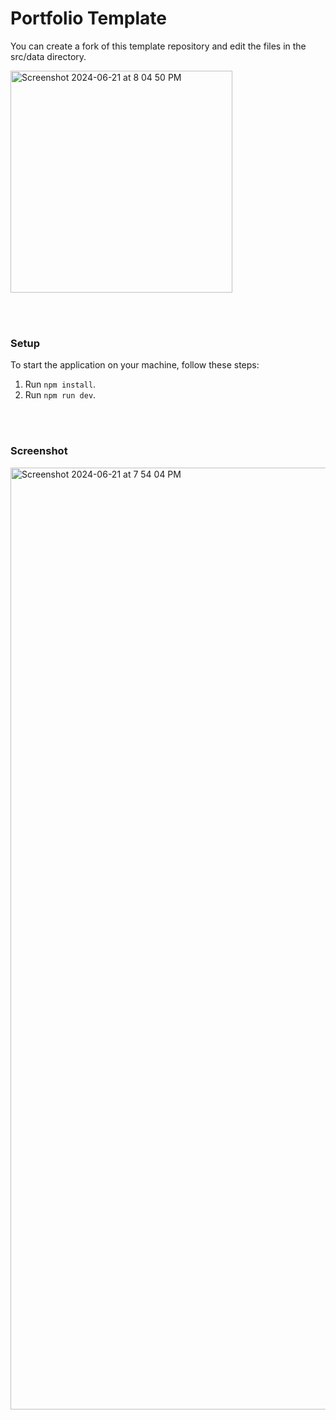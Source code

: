 # Portfolio Template

You can create a fork of this template repository and edit the files in the src/data directory.

<img width="355" alt="Screenshot 2024-06-21 at 8 04 50 PM" src="https://github.com/Nageswari-droid/Portfolio-Template/assets/65342122/4b711504-b236-4d49-9f87-e3b9da59f334">

<br/><br/>

### Setup
To start the application on your machine, follow these steps:

1. Run `npm install`.
2. Run `npm run dev`.

<br/><br/>

### Screenshot
<img width="1507" alt="Screenshot 2024-06-21 at 7 54 04 PM" src="https://github.com/Nageswari-droid/Portfolio-Template/assets/65342122/b7ab7ba4-b5d3-4487-a765-36be91d5f9fa">

